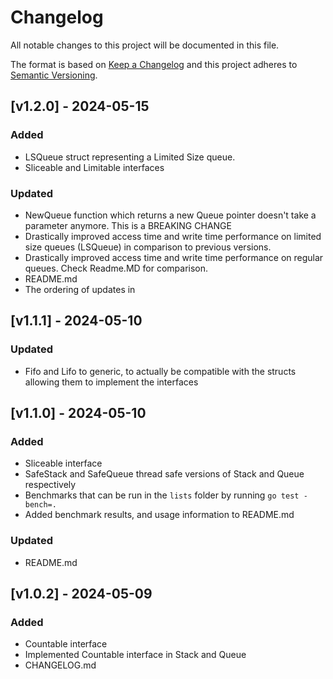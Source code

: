 # Changelog

All notable changes to this project will be documented in this file.
 
The format is based on [Keep a Changelog](http://keepachangelog.com/)
and this project adheres to [Semantic Versioning](http://semver.org/).

## [v1.2.0] - 2024-05-15

### Added

- LSQueue struct representing a Limited Size queue. 
- Sliceable and Limitable interfaces

### Updated

- NewQueue function which returns a new Queue pointer doesn't take a parameter anymore. This is a BREAKING CHANGE
- Drastically improved access time and write time performance on limited size queues (LSQueue) in comparison to previous versions.
- Drastically improved access time and write time performance on regular queues. Check Readme.MD for comparison.
- README.md
- The ordering of updates in 

## [v1.1.1] - 2024-05-10

### Updated

- Fifo and Lifo to generic, to actually be compatible with the structs allowing them to implement the interfaces

## [v1.1.0] - 2024-05-10

### Added

- Sliceable interface
- SafeStack and SafeQueue thread safe versions of Stack and Queue respectively
- Benchmarks that can be run in the `lists` folder by running `go test -bench=.`
- Added benchmark results, and usage information to README.md

### Updated

- README.md

## [v1.0.2] - 2024-05-09

### Added

- Countable interface
- Implemented Countable interface in Stack and Queue
- CHANGELOG.md